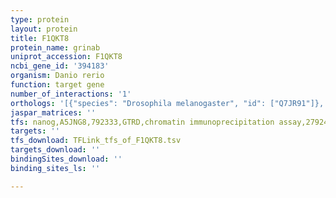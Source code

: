 ```yaml
---
type: protein
layout: protein
title: F1QKT8
protein_name: grinab
uniprot_accession: F1QKT8
ncbi_gene_id: '394183'
organism: Danio rerio
function: target gene
number_of_interactions: '1'
orthologs: '[{"species": "Drosophila melanogaster", "id": ["Q7JR91"]}, {"species": "Caenorhabditis elegans", "id": ["Q9N3Y5", "Q8MQ55", "<a href=\"/protein/q20241\">Q20241</a>"]}, {"species": "Saccharomyces cerevisiae", "id": ["<a href=\"/protein/p48558\">P48558</a>"]}]'
jaspar_matrices: ''
tfs: nanog,A5JNG8,792333,GTRD,chromatin immunoprecipitation assay,27924024%5Buid%5D,No
targets: ''
tfs_download: TFLink_tfs_of_F1QKT8.tsv
targets_download: ''
bindingSites_download: ''
binding_sites_ls: ''

---
```


